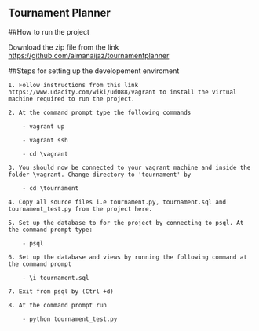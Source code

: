 ## Tournament Planner 

##How to run the project

Download the zip file from the link https://github.com/aimanaijaz/tournamentplanner

##Steps for setting up the developement enviroment 

    1. Follow instructions from this link https://www.udacity.com/wiki/ud088/vagrant to install the virtual machine required to run the project. 

    2. At the command prompt type the following commands

        - vagrant up

        - vagrant ssh

        - cd \vagrant    

    3. You should now be connected to your vagrant machine and inside the folder \vagrant. Change directory to 'tournament' by

        - cd \tournament
        
    4. Copy all source files i.e tournament.py, tournament.sql and tournament_test.py from the project here. 

    5. Set up the database to for the project by connecting to psql. At the command prompt type:

        - psql

    6. Set up the database and views by running the following command at the command prompt 

        - \i tournament.sql

    7. Exit from psql by (Ctrl +d)

    8. At the command prompt run

        - python tournament_test.py


